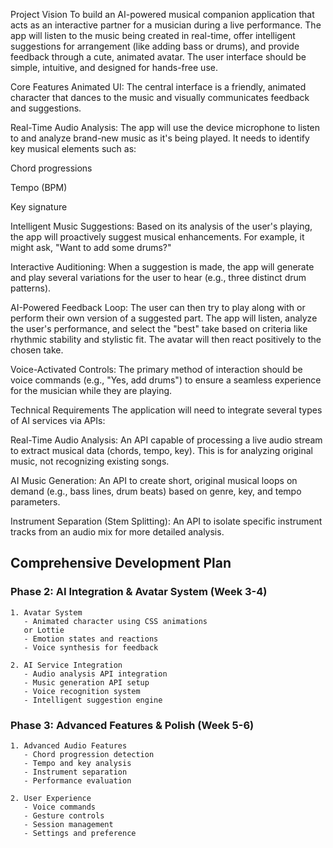Project Vision
To build an AI-powered musical companion application that acts as an interactive partner for a musician during a live performance. The app will listen to the music being created in real-time, offer intelligent suggestions for arrangement (like adding bass or drums), and provide feedback through a cute, animated avatar. The user interface should be simple, intuitive, and designed for hands-free use.

Core Features
Animated UI: The central interface is a friendly, animated character that dances to the music and visually communicates feedback and suggestions.

Real-Time Audio Analysis: The app will use the device microphone to listen to and analyze brand-new music as it's being played. It needs to identify key musical elements such as:

Chord progressions

Tempo (BPM)

Key signature

Intelligent Music Suggestions: Based on its analysis of the user's playing, the app will proactively suggest musical enhancements. For example, it might ask, "Want to add some drums?"

Interactive Auditioning: When a suggestion is made, the app will generate and play several variations for the user to hear (e.g., three distinct drum patterns).

AI-Powered Feedback Loop: The user can then try to play along with or perform their own version of a suggested part. The app will listen, analyze the user's performance, and select the "best" take based on criteria like rhythmic stability and stylistic fit. The avatar will then react positively to the chosen take.

Voice-Activated Controls: The primary method of interaction should be voice commands (e.g., "Yes, add drums") to ensure a seamless experience for the musician while they are playing.

Technical Requirements
The application will need to integrate several types of AI services via APIs:

Real-Time Audio Analysis: An API capable of processing a live audio stream to extract musical data (chords, tempo, key). This is for analyzing original music, not recognizing existing songs.

AI Music Generation: An API to create short, original musical loops on demand (e.g., bass lines, drum beats) based on genre, key, and tempo parameters.

Instrument Separation (Stem Splitting): An API to isolate specific instrument tracks from an audio mix for more detailed analysis.





## Comprehensive Development Plan

### Phase 2: AI Integration & Avatar System (Week 3-4)
```
1. Avatar System
   - Animated character using CSS animations 
   or Lottie
   - Emotion states and reactions
   - Voice synthesis for feedback

2. AI Service Integration
   - Audio analysis API integration
   - Music generation API setup
   - Voice recognition system
   - Intelligent suggestion engine
```
### Phase 3: Advanced Features & Polish (Week 5-6)
```
1. Advanced Audio Features
   - Chord progression detection
   - Tempo and key analysis
   - Instrument separation
   - Performance evaluation

2. User Experience
   - Voice commands
   - Gesture controls
   - Session management
   - Settings and preference
```